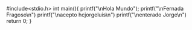 #include<stdio.h>
int main(){
  printf("\nHola Mundo");
  printf("\nFernada Fragoso\n")
  printf("\nacepto hcjorgeluis\n")
  printf("\nenterado Jorge\n")
  return 0;
}
